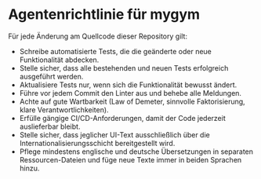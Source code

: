 # Agentenrichtlinie für mygym

Für jede Änderung am Quellcode dieser Repository gilt:

- Schreibe automatisierte Tests, die die geänderte oder neue Funktionalität abdecken.
- Stelle sicher, dass alle bestehenden und neuen Tests erfolgreich ausgeführt werden.
- Aktualisiere Tests nur, wenn sich die Funktionalität bewusst ändert.
- Führe vor jedem Commit den Linter aus und behebe alle Meldungen.
- Achte auf gute Wartbarkeit (Law of Demeter, sinnvolle Faktorisierung, klare Verantwortlichkeiten).
- Erfülle gängige CI/CD-Anforderungen, damit der Code jederzeit auslieferbar bleibt.
- Stelle sicher, dass jeglicher UI-Text ausschließlich über die Internationalisierungsschicht bereitgestellt wird.
- Pflege mindestens englische und deutsche Übersetzungen in separaten Ressourcen-Dateien und füge neue Texte immer in beiden Sprachen hinzu.
